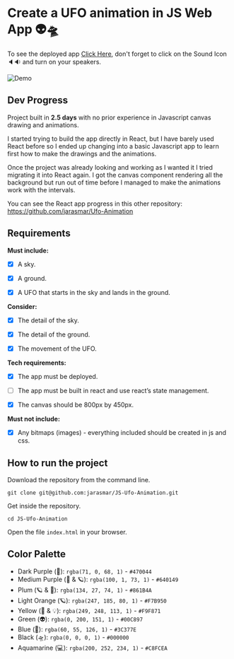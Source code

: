# Create a UFO animation in JS Web App :alien::flying_saucer:

To see the deployed app [Click Here](https://jarasmar.github.io/JS-Ufo-Animation/), don't forget to click on the Sound Icon :speaker::sound: and turn on your speakers.

![Demo](UFO-Animation-Demo.gif)

## Dev Progress

Project built in **2.5 days** with no prior experience in Javascript canvas drawing and animations.

I started trying to build the app directly in React, but I have barely used React before so I ended up changing into a basic Javascript app to learn first how to make the drawings and the animations.

Once the project was already looking and working as I wanted it I tried migrating it into React again. I got the canvas component rendering all the background but run out of time before I managed to make the animations work with the intervals.

You can see the React app progress in this other repository: https://github.com/jarasmar/Ufo-Animation


## Requirements

**Must include:**

- [x] A sky.

- [x] A ground.

- [x] A UFO that starts in the sky and lands in the ground.


**Consider:**

- [x] The detail of the sky.

- [x] The detail of the ground.

- [x] The movement of the UFO.


**Tech requirements:**

- [x] The app must be deployed.

- [ ] The app must be built in react and use react’s state management.

- [x] The canvas should be 800px by 450px.


**Must not include:**

- [x] Any bitmaps (images) - everything included should be created in js and css.



## How to run the project

Download the repository from the command line.
```
git clone git@github.com:jarasmar/JS-Ufo-Animation.git
```
Get inside the repository.
```
cd JS-Ufo-Animation
```
Open the file `index.html` in your browser.



## Color Palette
- Dark Purple (:milky_way:): `rgba(71, 0, 68, 1)` - `#470044`
- Medium Purple (:milky_way: & :ringed_planet:): `rgba(100, 1, 73, 1)` - `#640149`
- Plum (:ringed_planet: & :star2:): `rgba(134, 27, 74, 1)` - `#861B4A`
- Light Orange (:ringed_planet:): `rgba(247, 185, 80, 1)` - `#F7B950`
- Yellow (:star2: & :bulb:): `rgba(249, 248, 113, 1)` - `#F9F871`
- Green (:alien:): `rgba(0, 200, 151, 1)` - `#00C897`
- Blue (:star2:): `rgba(60, 55, 126, 1)` - `#3C377E`
- Black (:flying_saucer:): `rgba(0, 0, 0, 1)` - `#000000`
- Aquamarine (:computer:): `rgba(200, 252, 234, 1)` - `#C8FCEA`
